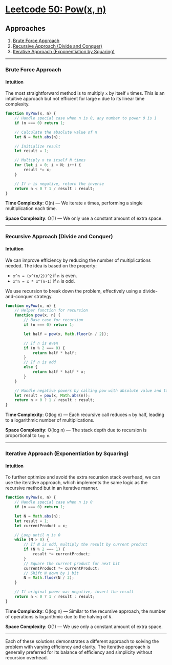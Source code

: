# [Leetcode 50: Pow(x, n)](https://leetcode.com/problems/powx-n/)

## Approaches
1. [Brute Force Approach](#brute-force-approach)
2. [Recursive Approach (Divide and Conquer)](#recursive-approach-divide-and-conquer)
3. [Iterative Approach (Exponentiation by Squaring)](#iterative-approach-exponentiation-by-squaring)

---

### Brute Force Approach

#### Intuition
The most straightforward method is to multiply `x` by itself `n` times. This is an intuitive approach but not efficient for large `n` due to its linear time complexity.

```javascript
function myPow(x, n) {
    // Handle special case when n is 0, any number to power 0 is 1
    if (n === 0) return 1;

    // Calculate the absolute value of n
    let N = Math.abs(n);

    // Initialize result
    let result = 1;

    // Multiply x to itself N times
    for (let i = 0; i < N; i++) {
        result *= x;
    }

    // If n is negative, return the inverse
    return n < 0 ? 1 / result : result;
}
```

**Time Complexity**: O(n) — We iterate `n` times, performing a single multiplication each time.

**Space Complexity**: O(1) — We only use a constant amount of extra space.

---

### Recursive Approach (Divide and Conquer)

#### Intuition
We can improve efficiency by reducing the number of multiplications needed. The idea is based on the property: 
- `x^n = (x^(n/2))^2` if `n` is even.
- `x^n = x * x^(n-1)` if `n` is odd.

We use recursion to break down the problem, effectively using a divide-and-conquer strategy.

```javascript
function myPow(x, n) {
    // Helper function for recursion
    function pow(x, n) {
        // Base case for recursion
        if (n === 0) return 1;

        let half = pow(x, Math.floor(n / 2));

        // If n is even
        if (n % 2 === 0) {
            return half * half;
        } 
        // If n is odd
        else {
            return half * half * x;
        }
    }

    // Handle negative powers by calling pow with absolute value and taking the reciprocal
    let result = pow(x, Math.abs(n));
    return n < 0 ? 1 / result : result;
}
```

**Time Complexity**: O(log n) — Each recursive call reduces `n` by half, leading to a logarithmic number of multiplications.

**Space Complexity**: O(log n) — The stack depth due to recursion is proportional to `log n`.

---

### Iterative Approach (Exponentiation by Squaring)

#### Intuition
To further optimize and avoid the extra recursion stack overhead, we can use the iterative approach, which implements the same logic as the recursive method but in an iterative manner.

```javascript
function myPow(x, n) {
    // Handle special case when n is 0
    if (n === 0) return 1;

    let N = Math.abs(n);
    let result = 1;
    let currentProduct = x;

    // Loop until n is 0
    while (N > 0) {
        // If N is odd, multiply the result by current product
        if (N % 2 === 1) {
            result *= currentProduct;
        }
        // Square the current product for next bit
        currentProduct *= currentProduct;
        // Shift N down by 1 bit
        N = Math.floor(N / 2);
    }

    // If original power was negative, invert the result
    return n < 0 ? 1 / result : result;
}
```

**Time Complexity**: O(log n) — Similar to the recursive approach, the number of operations is logarithmic due to the halving of `N`.

**Space Complexity**: O(1) — We use only a constant amount of extra space. 

---

Each of these solutions demonstrates a different approach to solving the problem with varying efficiency and clarity. The iterative approach is generally preferred for its balance of efficiency and simplicity without recursion overhead.

